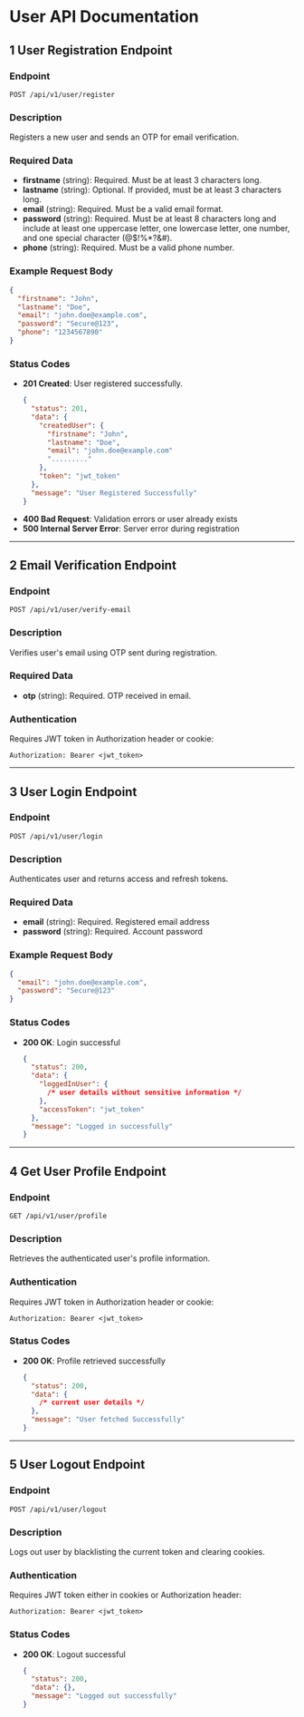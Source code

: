 # User API Documentation

## 1 User Registration Endpoint

### Endpoint

`POST /api/v1/user/register`

### Description

Registers a new user and sends an OTP for email verification.

### Required Data

- **firstname** (string): Required. Must be at least 3 characters long.
- **lastname** (string): Optional. If provided, must be at least 3 characters long.
- **email** (string): Required. Must be a valid email format.
- **password** (string): Required. Must be at least 8 characters long and include at least one uppercase letter, one lowercase letter, one number, and one special character (@$!%\*?&#).
- **phone** (string): Required. Must be a valid phone number.

### Example Request Body

```json
{
  "firstname": "John",
  "lastname": "Doe",
  "email": "john.doe@example.com",
  "password": "Secure@123",
  "phone": "1234567890"
}
```

### Status Codes

- **201 Created**: User registered successfully.
  ```json
  {
    "status": 201,
    "data": {
      "createdUser": {
        "firstname": "John",
        "lastname": "Doe",
        "email": "john.doe@example.com"
        "........."
      },
      "token": "jwt_token"
    },
    "message": "User Registered Successfully"
  }
  ```
- **400 Bad Request**: Validation errors or user already exists
- **500 Internal Server Error**: Server error during registration

---

## 2 Email Verification Endpoint

### Endpoint

`POST /api/v1/user/verify-email`

### Description

Verifies user's email using OTP sent during registration.

### Required Data

- **otp** (string): Required. OTP received in email.

### Authentication

Requires JWT token in Authorization header or cookie:

```
Authorization: Bearer <jwt_token>
```

---

## 3 User Login Endpoint

### Endpoint

`POST /api/v1/user/login`

### Description

Authenticates user and returns access and refresh tokens.

### Required Data

- **email** (string): Required. Registered email address
- **password** (string): Required. Account password

### Example Request Body

```json
{
  "email": "john.doe@example.com",
  "password": "Secure@123"
}
```

### Status Codes

- **200 OK**: Login successful
  ```json
  {
    "status": 200,
    "data": {
      "loggedInUser": {
        /* user details without sensitive information */
      },
      "accessToken": "jwt_token"
    },
    "message": "Logged in successfully"
  }
  ```

---

## 4 Get User Profile Endpoint

### Endpoint

`GET /api/v1/user/profile`

### Description

Retrieves the authenticated user's profile information.

### Authentication

Requires JWT token in Authorization header or cookie:

```
Authorization: Bearer <jwt_token>
```

### Status Codes

- **200 OK**: Profile retrieved successfully
  ```json
  {
    "status": 200,
    "data": {
      /* current user details */
    },
    "message": "User fetched Successfully"
  }
  ```

---

## 5 User Logout Endpoint

### Endpoint

`POST /api/v1/user/logout`

### Description

Logs out user by blacklisting the current token and clearing cookies.

### Authentication

Requires JWT token either in cookies or Authorization header:

```
Authorization: Bearer <jwt_token>
```

### Status Codes

- **200 OK**: Logout successful
  ```json
  {
    "status": 200,
    "data": {},
    "message": "Logged out successfully"
  }
  ```
